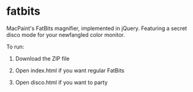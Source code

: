 # fatbits
MacPaint's FatBits magnifier, implemented in jQuery. Featuring a secret disco mode for your newfangled color monitor.

To run:

1. Download the ZIP file

2. Open index.html if you want regular FatBits

3. Open disco.html if you want to party
